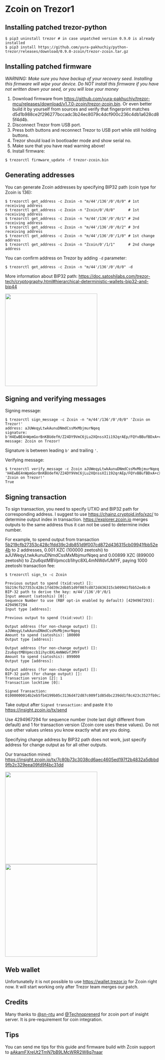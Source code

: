 # Zcoin on Trezor1

## Installing patched trezor-python

```
$ pip3 uninstall trezor # in case unpatched version 0.9.0 is already installed
$ pip3 install https://github.com/yura-pakhuchiy/python-trezor/releases/download/0.9.0-zcoin/trezor-zcoin.tar.gz
```

## Installing patched firmware

*WARNING: Make sure you have backup of your recovery seed. Installing this firmware will wipe your device. Do NOT install this firmware if you have not written down your seed, or you will lose your money*

1. Download firmware from https://github.com/yura-pakhuchiy/trezor-mcu/releases/download/v1.7.0-zcoin/trezor-zcoin.bin. Or even better build it by yourself from sources and verify that fingerprint matches d5d1b988ce2f296277bccadc3b24ec8079c4dcf900c236c4db1a628cd85f4d4b.
2. Disconnect Trezor from USB port.
3. Press both buttons and reconnect Trezor to USB port while still holding buttons.
4. Trezor should load in bootloader mode and show serial no.
5. Make sure that you have read warning above!
6. Install firmware:
```
$ trezorctl firmware_update -f trezor-zcoin.bin
```

## Generating addresses

You can generate Zcoin addresses by specifying BIP32 path (coin type for Zcoin is 136):
```
$ trezorctl get_address -c Zcoin -n "m/44'/136'/0'/0/0" # 1st receiving address
$ trezorctl get_address -c Zcoin -n "Zcoin/0'/0/0"      # 1st receiving address
$ trezorctl get_address -c Zcoin -n "m/44'/136'/0'/0/1" # 2nd receiving address
$ trezorctl get_address -c Zcoin -n "m/44'/136'/0'/0/2" # 3rd receiving address
$ trezorctl get_address -c Zcoin -n "m/44'/136'/0'/1/0" # 1st change address
$ trezorctl get_address -c Zcoin -n "Zcoin/0'/1/1"      # 2nd change address
```

You can confirm address on Trezor by adding `-d` parameter:
```
$ trezorctl get_address -c Zcoin -n "m/44'/136'/0'/0/0" -d
```

More information about BIP32 path: https://doc.satoshilabs.com/trezor-tech/cryptography.html#hierarchical-deterministic-wallets-bip32-and-bip44

<img src="https://user-images.githubusercontent.com/4184761/36583929-39f15366-18aa-11e8-9152-bdb00a284e1b.JPG" width="300">

## Signing and verifying messages

Signing message:
```
$ trezorctl sign_message -c Zcoin -n "m/44'/136'/0'/0/0" 'Zcoin on Trezor!'
address: aJUWeqyLtwkAunuDNmdCssMxMbjmurNqeq
signature: b'H4EwBE4nWpmGorBnKBUdefH/Z24DY9VmC6jLu2XQnssXIi192qrAEp/FQYvBBufBDxA+cXjMYLILruWPn+1/F6g='
message: Zcoin on Trezor!
```
Signature is between leading `b'` and trailing `'`.

Verifying message:
```
$ trezorctl verify_message -c Zcoin aJUWeqyLtwkAunuDNmdCssMxMbjmurNqeq 'H4EwBE4nWpmGorBnKBUdefH/Z24DY9VmC6jLu2XQnssXIi192qrAEp/FQYvBBufBDxA+cXjMYLILruWPn+1/F6g=' 'Zcoin on Trezor!'
True
```

## Signing transaction

To sign transaction, you need to specify UTXO and BIP32 path for corresponding address.
I suggest to use https://chainz.cryptoid.info/xzc/ to determine output index in transaction. https://explorer.zcoin.io merges outputs to the same address thus it can not be used to determine index number.

For example, to spend output from transaction [5b219cfb27353c428c1fdd39c2db851d9f007cd872d436315cb09941fbb52e4b](https://chainz.cryptoid.info/xzc/tx.dws?498450.htm) to 2 addresses, 0.001 XZC (100000 zeetoshi) to aJUWeqyLtwkAunuDNmdCssMxMbjmurNqeq and 0.00899 XZC (899000 zeetoshi) to Zzu6qstMBVpmccb1ihyc8XL4mNWdvfJMYF, paying 1000 zeetoshi transaction fee:
```
$ trezorctl sign_tx -c Zcoin

Previous output to spend (txid:vout) []: 5b219cfb27353c428c1fdd39c2db851d9f007cd872d436315cb09941fbb52e4b:0
BIP-32 path to derive the key: m/44'/136'/0'/0/1
Input amount (satoshis) [0]: 
Sequence Number to use (RBF opt-in enabled by default) [4294967293]: 4294967294
Input type [address]: 

Previous output to spend (txid:vout) []: 

Output address (for non-change output) []: aJUWeqyLtwkAunuDNmdCssMxMbjmurNqeq
Amount to spend (satoshis): 100000
Output type [address]: 

Output address (for non-change output) []: Zzu6qstMBVpmccb1ihyc8XL4mNWdvfJMYF 
Amount to spend (satoshis): 899000
Output type [address]: 

Output address (for non-change output) []: 
BIP-32 path (for change output) []: 
Transaction version [2]: 1
Transaction locktime [0]: 

Signed Transaction:
01000000014b2eb5fb4199b05c3136d472d87c009f1d85dbc239dd1f8c423c3527fb9c215b000000006a47304402207b82148271382b35438f7e1b05025bbcb4f1ad62e07abbfe4efcc37feb91ae8002200575ca7d77e4e05ee7209459a09bc88946e3c34df264a59aba7af96f4d79ae67012103636c97d499e44d315d598fb67c9ee4cb787cf1fc1a96095f42854c9ef7e4975bfeffffff02a0860100000000001976a914c2cedf4189d4b0adac415d8e1ef0df9a53a1309e88acb8b70d00000000001976a914020321b289a80b3e128fdc2581ee3b7faf59c2a988ac00000000
```

Take output after `Signed transaction:` and paste it to https://insight.zcoin.io/tx/send

Use 4294967294 for sequence number (note last digit different from default) and 1 for transaction version (Zcoin core uses these values). Do not use other values unless you know exactly what are you doing.

Specifying change address by BIP32 path does not work, just specify address for change output as for all other outputs.

Our transaction mined: https://insight.zcoin.io/tx/7c80b73c3038cd6aec4605ed197f2b4832a5dbbd9fb2c329eea09fd9f4bc31dd

<img src="https://user-images.githubusercontent.com/4184761/36583930-3a2afe36-18aa-11e8-8c33-a3a1c04a223e.JPG" width="300">
<img src="https://user-images.githubusercontent.com/4184761/36583931-3a6486a6-18aa-11e8-8a9c-d6b0e2b3dbb5.JPG" width="300">

## Web wallet

Unfortunatelly it is not possible to use https://wallet.trezor.io for Zcoin right now. It will start working only after Trezor team merges our patch.

## Credits

Many thanks to [@sn-ntu](https://github.com/sn-ntu/) and [@Technoprenerd](https://github.com/Technoprenerd) for zcoin port of insight server. It is pre-requirement for coin integration.

## Tips

You can send me tips for this guide and firmware build with Zcoin support to [aAkamFXreUt2TmN7bB9LMcWRR2W8q7naar](https://chainz.cryptoid.info/xzc/address.dws?aAkamFXreUt2TmN7bB9LMcWRR2W8q7naar.htm)
